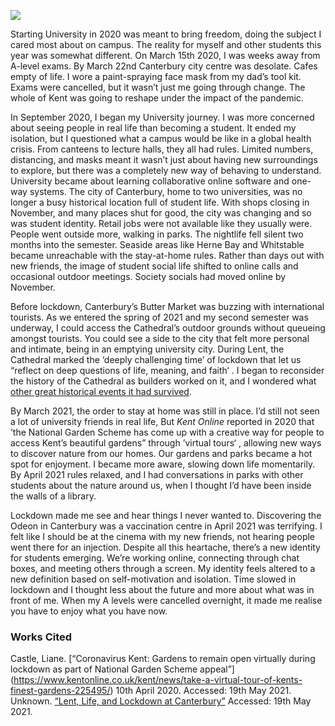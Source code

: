 <a href="https://dev.visual-essays.app"><img src="https://dev-visual-essays.netlify.app/images/ve-button.png"></a>
<param ve-config title="Starting university in the Covid year" author="Alexa Barrett" layout="vtl" 
banner="https://stor.artstor.org/stor/f3590125-3b05-42a0-b365-e33a8735353c">

Starting University in 2020 was meant to bring freedom, doing the subject I cared most about on campus. The reality for myself and other students this year was somewhat different. On March 15th 2020, I was weeks away from A-level exams. By March 22nd Canterbury city centre was desolate. Cafes empty of life. I wore a paint-spraying face mask from my dad’s tool kit. Exams were cancelled, but it wasn’t just me going through change. The whole of Kent was going to reshape under the impact of the pandemic. 
<param ve-image url="https://stor.artstor.org/stor/ccf163ea-b09d-4334-be4d-fd176d79a7eb" label="Delapidated Nasons" attribution="Martin Crowther">

In September 2020, I began my University journey. I was more concerned about seeing people in real life than becoming a student. It ended my isolation, but I questioned what a campus would be like in a global health crisis. From canteens to lecture halls, they all had rules. Limited numbers, distancing, and masks meant it wasn’t just about having new surroundings to explore, but there was a completely new way of behaving to understand. University became about learning collaborative online software and one-way systems. 
The city of Canterbury, home to two universities, was no longer a busy historical location full of student life. With shops closing in November, and many places shut for good, the city was changing and so was student identity. Retail jobs were not available like they usually were. People went outside more, walking in parks. The nightlife fell silent two months into the semester. Seaside areas like Herne Bay and Whitstable became unreachable with the stay-at-home rules. Rather than days out with new friends, the image of student social life shifted to online calls and occasional outdoor meetings. Society socials had moved online by November. 
<param ve-image url="https://stor.artstor.org/stor/2b076d61-1920-4e76-aced-2a3b0d7e7512" label="Abandoned Debenhams" attribution="Martin Crowther">

Before lockdown, Canterbury’s Butter Market was buzzing with international tourists. As we entered the spring of 2021 and my second semester was underway, I could access the Cathedral’s outdoor grounds without queueing amongst tourists. You could see a side to the city that felt more personal and intimate, being in an emptying university city. During Lent, the Cathedral marked the ‘deeply challenging time’ of lockdown that let us “reflect on deep questions of life, meaning, and faith‘ . I began to reconsider the history of the Cathedral as builders worked on it, and I wondered what [other great historical events it had survived]( https://kent-maps.online/canterbury/20c-canterbury-ww2/). 
<param ve-image url="https://stor.artstor.org/stor/2d12c710-fb1b-4e9c-b15d-c4a5da37340f" label="Canterbury Cathedral, Canterbury" attribution="Michelle M">

By March 2021, the order to stay at home was still in place. I’d still not seen a lot of university friends in real life, But _Kent Online_ reported in 2020 that ’the National Garden Scheme has come up with a creative way for people to access Kent’s beautiful gardens” through ’virtual tours‘ , allowing new ways to discover nature from our homes. Our gardens and parks became a hot spot for enjoyment. I became more aware, slowing down life momentarily. By April 2021 rules relaxed, and I had conversations in parks with other students about the nature around us, when I thought I’d have been inside the walls of a library. 
<param ve-image url="https://stor.artstor.org/stor/04dc1444-cdd0-445b-8041-b2dd02ed0f58" label="Dane John Gardens, Canterbury, April 2021" attribution="Photographed by Calum Elliot and Emma Molford">

Lockdown made me see and hear things I never wanted to. Discovering the Odeon in Canterbury was a vaccination centre in April 2021 was terrifying. I felt like I should be at the cinema with my new friends, not hearing people went there for an injection. Despite all this heartache, there’s a new identity for students emerging. We’re working online, connecting through chat boxes, and meeting others through a screen. My identity feels altered to a new definition based on self-motivation and isolation. Time slowed in lockdown and I thought less about the future and more about what was in front of me. When my A levels were cancelled overnight, it made me realise you have to enjoy what you have now. 
<param ve-image url="https://stor.artstor.org/stor/6babbfb7-29be-4fe3-bc13-fffffd71c75f" label="Canterbury Odeon - Covid Vaccination Centre" attribution="Carolyn Oulton">


### Works Cited

Castle, Liane. [“Coronavirus Kent: Gardens to remain open virtually during lockdown as part of National Garden Scheme appeal”] (https://www.kentonline.co.uk/kent/news/take-a-virtual-tour-of-kents-finest-gardens-225495/) 10th April 2020. Accessed: 19th May 2021.   
Unknown. [“Lent, Life, and Lockdown at Canterbury”](https://www.canterbury-cathedral.org/worship/lent-life-and-lockdown-at-canterbury/) Accessed: 19th May 2021.   
<param ve-image url="https://stor.artstor.org/stor/24d208f8-0b96-4e08-85b3-c45a1558eb2b" label="Canterbury Odeon - Covid Vaccination Centre" attribution="Carolyn Oulton">
